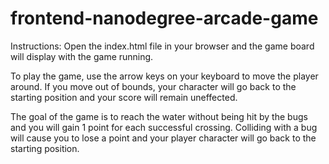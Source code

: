 frontend-nanodegree-arcade-game
===============================

Instructions: Open the index.html file in your browser and the game board will display with the game running. 

To play the game, use the arrow keys on your keyboard to move the player around. If you move out of bounds, your character will go back to the starting position and your score will remain uneffected.

The goal of the game is to reach the water without being hit by the bugs and you will gain 1 point for each successful crossing. Colliding with a bug will cause you to lose a point and your player character will go back to the starting position.
